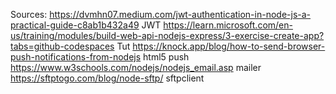 Sources:
https://dvmhn07.medium.com/jwt-authentication-in-node-js-a-practical-guide-c8ab1b432a49 JWT
https://learn.microsoft.com/en-us/training/modules/build-web-api-nodejs-express/3-exercise-create-app?tabs=github-codespaces Tut
https://knock.app/blog/how-to-send-browser-push-notifications-from-nodejs html5 push
https://www.w3schools.com/nodejs/nodejs_email.asp mailer
https://sftptogo.com/blog/node-sftp/ sftpclient